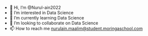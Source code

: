 - 👋 Hi, I’m @Nurul-ain2022
- 👀 I’m interested in Data Science 
- 🌱 I’m currently learning Data Science
- 💞️ I’m looking to collaborate on Data Science 
- 📫 How to reach me nurulain.maalim@student.moringaschool.com

<!---
Nurul-ain2022/Nurul-ain2022 is a ✨ special ✨ repository because its `README.md` (this file) appears on your GitHub profile.
You can click the Preview link to take a look at your changes.
--->
